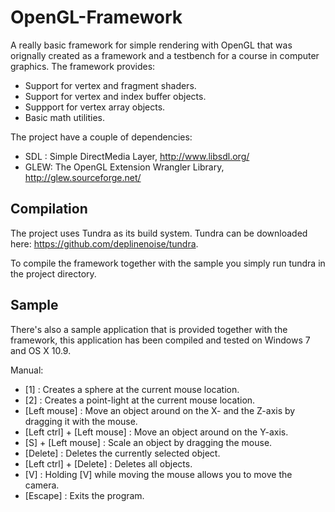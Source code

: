 OpenGL-Framework
================

A really basic framework for simple rendering with OpenGL that was orignally created as a framework and a testbench for a course in computer graphics. 
The framework provides:
- Support for vertex and fragment shaders.
- Support for vertex and index buffer objects.
- Suppport for vertex array objects.
- Basic math utilities.

The project have a couple of dependencies:
- SDL : Simple DirectMedia Layer, http://www.libsdl.org/
- GLEW: The OpenGL Extension Wrangler Library, http://glew.sourceforge.net/

Compilation
----------------

The project uses Tundra as its build system. Tundra can be downloaded here: https://github.com/deplinenoise/tundra.

To compile the framework together with the sample you simply run tundra in the project directory.

Sample
----------------

There's also a sample application that is provided together with the framework, this application has been compiled and tested on Windows 7 and OS X 10.9.

Manual:
- [1] : Creates a sphere at the current mouse location.
- [2] : Creates a point-light at the current mouse location.
- [Left mouse] : Move an object around on the X- and the Z-axis by dragging it with the mouse.
- [Left ctrl] + [Left mouse] : Move an object around on the Y-axis.
- [S] + [Left mouse] : Scale an object by dragging the mouse.
- [Delete] : Deletes the currently selected object.
- [Left ctrl] + [Delete] : Deletes all objects.
- [V] : Holding [V] while moving the mouse allows you to move the camera.
- [Escape] : Exits the program.